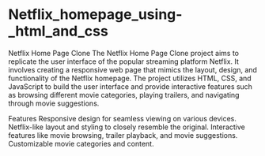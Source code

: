 # Netflix_homepage_using-_html_and_css
Netflix Home Page Clone
The Netflix Home Page Clone project aims to replicate the user interface of the popular streaming platform Netflix. It involves creating a responsive web page that mimics the layout, design, and functionality of the Netflix homepage. The project utilizes HTML, CSS, and JavaScript to build the user interface and provide interactive features such as browsing different movie categories, playing trailers, and navigating through movie suggestions.

Features
Responsive design for seamless viewing on various devices.
Netflix-like layout and styling to closely resemble the original.
Interactive features like movie browsing, trailer playback, and movie suggestions.
Customizable movie categories and content.
